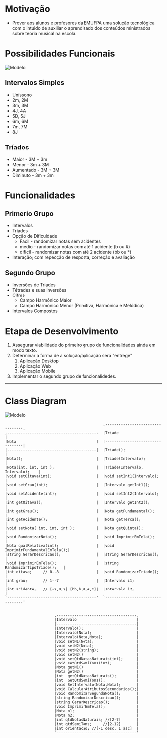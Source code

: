 # Motivação 
- Prover aos alunos e profesores da EMUFPA uma solução tecnológica com o intuido de auxiliar o aprendizado dos conteúdos ministrados sobre teoria musical na escola. 

# Possibilidades Funcionais

![Modelo](usecase.png)

## Intervalos Simples

- Uníssono
- 2m, 2M
- 3m, 3M
- 4J, 4A
- 5D, 5J
- 6m, 6M
- 7m, 7M
- 8J

## Tríades

- Maior - 3M + 3m
- Menor - 3m + 3M
- Aumentado - 3M + 3M
- Diminuto - 3m + 3m

# Funcionalidades
## Primerio Grupo
- Intervalos 
- Triades
- Opção de Dificuldade
  - Facil - randomizar notas sem acidentes
  - medio - randomizar notas com até 1 acidente (b ou #)
  - dificil - randomizar notas com até 2 acidente (bb ou *)
- Interação; com repecção de resposta, correção e avaliação

## Segundo Grupo
- Inversões de Triades
- Tétrades e suas inversões
- Cifras
  - Campo Harmônico Maior
  - Campo Harmônico Menor (Primitiva, Harmônica e Melódica)
- Intervalos Compostos

# Etapa de Desenvolvimento

1. Assegurar viabilidade do primeiro grupo de funcionalidades ainda em modo texto.
1. Determinar a forma de a solução/aplicação será "entrege" 
   1. Aplicação Desktop
   1. Aplicação Web
   1. Aplicação Mobile
1. Implementar o segundo grupo de funcionalidedes.
____
# Class Diagram

![Modelo](classDiagram.png)

```                           
                                            ,---------------------------------.
,----------------------------------------.  |Triade                           |
|Nota                                    |  |---------------------------------|
|----------------------------------------|  |Triade();                        |
|Nota();                                 |  |Triade(Intervalo);               |
|Nota(int, int, int );                   |  |Triade(Intervalo, Intervalo);    |
|void setOitava(int);                    |  |void setInt1(Intervalo);         |
|void setGrau(int);                      |  |Intervalo getInt1();             |
|void setAcidente(int);                  |  |void setInt2(Intervalo);         |
|int getOitava();                        |  |Intervalo getInt2();             |
|int getGrau();                          |  |Nota getFundamental();           |
|int getAcidente();                      |  |Nota getTerca();                 |
|void setNota( int, int, int );          |  |Nota getQuinta();                |
|void RandomizarNota();                  |  |void ImprimirEmTela();           |
|Nota qualRelativa(int);                 |  |void ImprimirFundamentalEmTela();|
|string GerarDescricao();                |  |string GerarDescricao();         |
|void ImprimirEmTela();                  |  |string RandomizarTipoTriade();   |
|int oitava;     // 0--8                 |  |void RandomizarTriade();         |
|int grau;       // 1--7                 |  |Intervalo i1;                    |
|int acidente;   // [-2,0,2] [bb,b,0,#,*]|  |Intervalo i2;                    |
`----------------------------------------'  `---------------------------------'
                                                                               
                                                                               
                      ,------------------------------------.                   
                      |Intervalo                           |                   
                      |------------------------------------|                   
                      |Intervalo();                        |                   
                      |Intervalo(Nota);                    |                   
                      |Intervalo(Nota,Nota);               |                   
                      |void setN1(Nota);                   |                   
                      |void setN2(Nota);                   |                   
                      |void setN2(string);                 |                   
                      |void setN2();                       |                   
                      |void setQtdNotasNaturais(int);      |                   
                      |void setQtdSemiTons(int);           |                   
                      |Nota getN1();                       |                   
                      |Nota getN2();                       |                   
                      |int  getQtdNotasNaturais();         |                   
                      |int  GetQtdSemiTons();              |                   
                      |void SetIntervalo(Nota,Nota);       |                   
                      |void CalcularAtributosSecundarios();|                   
                      |void RandomizarSegundaNota();       |                   
                      |string RandomizarDescricao();       |                   
                      |string GerarDescricao();            |                   
                      |void ImprimirEmTela();              |                   
                      |Nota n1;                            |                   
                      |Nota n2;                            |                   
                      |int qtdNotasNaturais; //[2-7]       |                   
                      |int qtdSemiTons;     //[2-12]       |                   
                      |int orientacao; //[-1 desc, 1 asc]  |                   
                      `------------------------------------'                   
